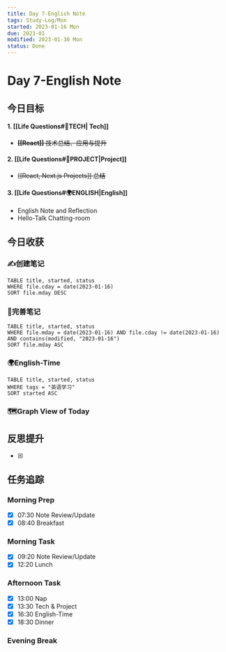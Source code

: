 ```yaml
---
title: Day 7-English Note
tags: Study-Log/Mon
started: 2023-01-16 Mon
due: 2023-01
modified: 2023-01-30 Mon
status: Done
---
```

# Day 7-English Note
## 今日目标
#### 1. [[Life Questions#🚀TECH| Tech]]
- ~~**[[React]]** 技术总结、应用与提升~~
#### 2. [[Life Questions#🚀PROJECT|Project]]
- ~~[[React, Next.js Projects]] 总结~~
#### 3. [[Life Questions#🌍ENGLISH|English]]
- English Note and Reflection
- Hello-Talk Chatting-room

## 今日收获
### ✍️创建笔记

```dataview
TABLE title, started, status
WHERE file.cday = date(2023-01-16)
SORT file.mday DESC
```

### 📝完善笔记

```dataview
TABLE title, started, status
WHERE file.mday = date(2023-01-16) AND file.cday != date(2023-01-16) AND contains(modified, "2023-01-16")
SORT file.mday ASC
```

### 🌍English-Time

```dataview
TABLE title, started, status
WHERE tags = "英语学习"
SORT started ASC
```

### 🗺️Graph View of Today

## 反思提升
- [x] 
## 任务追踪
### Morning Prep
- [x] 07:30 Note Review/Update
- [x] 08:40 Breakfast
### Morning Task
- [x] 09:20 Note Review/Update
- [x] 12:20 Lunch
### Afternoon Task
- [x] 13:00 Nap
- [x] 13:30 Tech & Project
- [x] 16:30 English-Time
- [x] 18:30 Dinner
### Evening Break
